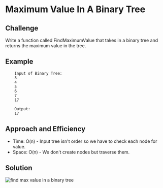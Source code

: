 # Maximum Value In A Binary Tree

## Challenge 
Write a function called FindMaximumValue that takes in a binary tree and returns the maximum value in the tree.

## Example
```
	Input of Binary Tree:
	3
	4
	5
	6
	7
	17

	Output:
	17
```
## Approach and Efficiency

- Time: O(n) - Input tree isn't order so we have to check each node for value.
- Space: O(n) - We don't create nodes but traverse them.

## Solution
![find max value in a binary tree]()
